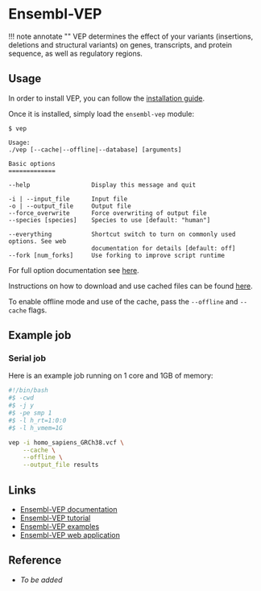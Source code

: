 <!-- Vep -->

# Ensembl-VEP
!!! note annotate ""
    VEP determines the effect of your variants (insertions, deletions and structural variants) on genes, transcripts, and protein sequence, as well as regulatory regions.


## Usage
In order to install VEP, you can follow the [installation guide](https://www.ensembl.org/info/docs/tools/vep/script/vep_download.html).

Once it is installed, simply load the `ensembl-vep` module:

```
$ vep

Usage:
./vep [--cache|--offline|--database] [arguments]

Basic options
=============

--help                 Display this message and quit

-i | --input_file      Input file
-o | --output_file     Output file
--force_overwrite      Force overwriting of output file
--species [species]    Species to use [default: "human"]

--everything           Shortcut switch to turn on commonly used options. See web
                       documentation for details [default: off]
--fork [num_forks]     Use forking to improve script runtime
```

For full option documentation see [here](https://www.ensembl.org/info/docs/tools/vep/script/vep_options.html).

Instructions on how to download and use cached files can be found [here](https://www.ensembl.org/info/docs/tools/vep/script/vep_cache.html).

To enable offline mode and use of the cache, pass the `--offline` and `--cache` flags.

## Example job
### Serial job
Here is an example job running on 1 core and 1GB of memory:

```bash
#!/bin/bash
#$ -cwd
#$ -j y
#$ -pe smp 1
#$ -l h_rt=1:0:0
#$ -l h_vmem=1G

vep -i homo_sapiens_GRCh38.vcf \
    --cache \
    --offline \
    --output_file results
```

## Links

- [Ensembl-VEP documentation](https://www.ensembl.org/info/docs/tools/vep/script/VEP_script_documentation.pdf)
- [Ensembl-VEP tutorial](https://www.ensembl.org/info/docs/tools/vep/script/vep_tutorial.html)
- [Ensembl-VEP examples](https://www.ensembl.org/info/docs/tools/vep/script/vep_example.html)
- [Ensembl-VEP web application](https://www.ensembl.org/Tools/VEP)

## Reference

- _To be added_
